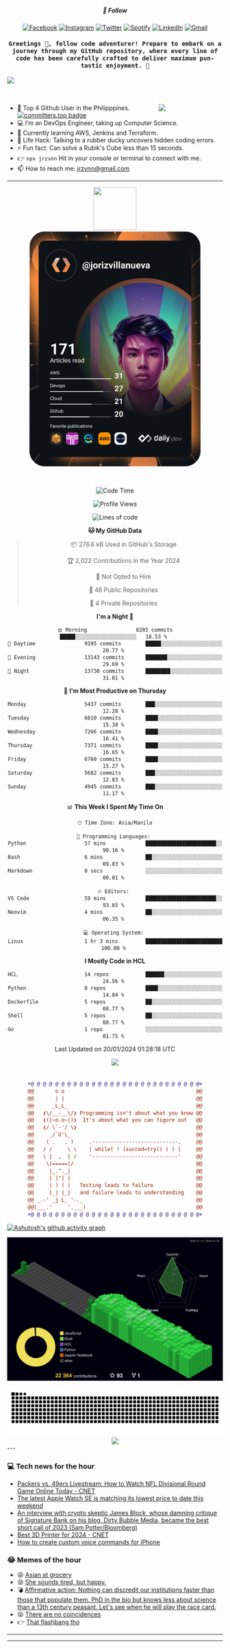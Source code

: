 <h5 align="center">💬 Follow</h5>
<div align="center">

[![Facebook](https://img.shields.io/badge/Facebook-%231877F2.svg?style=for-the-badge&logo=Facebook&logoColor=white)](https://www.facebook.com/Horisyo/)
[![Instagram](https://img.shields.io/badge/Instagram-%23E4405F.svg?style=for-the-badge&logo=Instagram&logoColor=white)](https://www.instagram.com/jrzvnn_/)
[![Twitter](https://img.shields.io/badge/Twitter-%231DA1F2.svg?style=for-the-badge&logo=Twitter&logoColor=white)](https://twitter.com/jrz_studies)
[![Spotify](https://img.shields.io/badge/Spotify-%231ED760.svg?style=for-the-badge&logo=Spotify&logoColor=white)](https://open.spotify.com/user/217td4qrc6mzqjodfalmzjpdi?si=b93099b9078c4ccb)
[![LinkedIn](https://img.shields.io/badge/LinkedIn-%230077B5.svg?style=for-the-badge&logo=LinkedIn&logoColor=white)](https://www.linkedin.com/in/jrz-vnn/)
[![Gmail](https://img.shields.io/badge/Gmail-D14836?style=for-the-badge&logo=gmail&logoColor=white)](mailto:jrzvnn@gmail.com)

</div>
<h4 align="center"><samp>Greetings 👋, fellow code adventurer! Prepare to embark on a journey through my GitHub repository, where every line of code has been carefully crafted to deliver maximum pun-tastic enjoyment. 🚀 </samp></h4>

<!--horizontal divider(gradiant)-->
<img src="https://user-images.githubusercontent.com/73097560/115834477-dbab4500-a447-11eb-908a-139a6edaec5c.gif">

&nbsp; 

<img align='right' src='https://github.com/Rishit-dagli/Rishit-dagli/blob/master/images/octocat-anime.gif' width='150"'>

- 🚀 Top 4 Github User in the Philipppines. [![committers.top badge](https://user-badge.committers.top/philippines/jrzvnn.svg)](https://user-badge.committers.top/philippines/USERNAME)
- 💻 I’m an DevOps Engineer, taking up Computer Science.
- 🤖 Currently learning AWS, Jenkins and Terraform.
- 🎯 Life Hack: Talking to a rubber ducky uncovers hidden coding errors.
- ⚡ Fun fact: Can solve a Rubik's Cube less than 15 seconds.
- 👉 `npx jrzvnn` Hit in your console or terminal to connect with me.
- 📫 How to reach me: jrzvnn@gmail.com

---

<!--🖼️OCTOCAT-->
<p align="center">

<img src="https://media.giphy.com/media/IP7sarl7C5lSFCw9rG/giphy.gif"  width="100px" height="100px">
<br />
<a href="https://app.daily.dev/jorizvillanueva"><img src="https://github.com/jrzvnn/jrzvnn/blob/main/devcard.svg" width="400" alt="Joriz Dev Card"/></a>
</p>

<br />
<div align="center">

<!--START_SECTION:waka-->
![Code Time](http://img.shields.io/badge/Code%20Time-242%20hrs%2042%20mins-blue)

![Profile Views](http://img.shields.io/badge/Profile%20Views-23-blue)

![Lines of code](https://img.shields.io/badge/From%20Hello%20World%20I%27ve%20Written-1.6%20million%20lines%20of%20code-blue)

**🐱 My GitHub Data** 

> 📦 276.6 kB Used in GitHub's Storage 
 > 
> 🏆 2,022 Contributions in the Year 2024
 > 
> 🚫 Not Opted to Hire
 > 
> 📜 46 Public Repositories 
 > 
> 🔑 4 Private Repositories 
 > 
**I'm a Night 🦉** 

```text
🌞 Morning                8203 commits        █████░░░░░░░░░░░░░░░░░░░░   18.53 % 
🌆 Daytime                9195 commits        █████░░░░░░░░░░░░░░░░░░░░   20.77 % 
🌃 Evening                13143 commits       ███████░░░░░░░░░░░░░░░░░░   29.69 % 
🌙 Night                  13730 commits       ████████░░░░░░░░░░░░░░░░░   31.01 % 
```
📅 **I'm Most Productive on Thursday** 

```text
Monday                   5437 commits        ███░░░░░░░░░░░░░░░░░░░░░░   12.28 % 
Tuesday                  6810 commits        ████░░░░░░░░░░░░░░░░░░░░░   15.38 % 
Wednesday                7266 commits        ████░░░░░░░░░░░░░░░░░░░░░   16.41 % 
Thursday                 7371 commits        ████░░░░░░░░░░░░░░░░░░░░░   16.65 % 
Friday                   6760 commits        ████░░░░░░░░░░░░░░░░░░░░░   15.27 % 
Saturday                 5682 commits        ███░░░░░░░░░░░░░░░░░░░░░░   12.83 % 
Sunday                   4945 commits        ███░░░░░░░░░░░░░░░░░░░░░░   11.17 % 
```


📊 **This Week I Spent My Time On** 

```text
🕑︎ Time Zone: Asia/Manila

💬 Programming Languages: 
Python                   57 mins             ███████████████████████░░   90.16 % 
Bash                     6 mins              ██░░░░░░░░░░░░░░░░░░░░░░░   09.83 % 
Markdown                 0 secs              ░░░░░░░░░░░░░░░░░░░░░░░░░   00.01 % 

🔥 Editors: 
VS Code                  59 mins             ███████████████████████░░   93.65 % 
Neovim                   4 mins              ██░░░░░░░░░░░░░░░░░░░░░░░   06.35 % 

💻 Operating System: 
Linux                    1 hr 3 mins         █████████████████████████   100.00 % 
```

**I Mostly Code in HCL** 

```text
HCL                      14 repos            ██████░░░░░░░░░░░░░░░░░░░   24.56 % 
Python                   8 repos             ████░░░░░░░░░░░░░░░░░░░░░   14.04 % 
Dockerfile               5 repos             ██░░░░░░░░░░░░░░░░░░░░░░░   08.77 % 
Shell                    5 repos             ██░░░░░░░░░░░░░░░░░░░░░░░   08.77 % 
Go                       1 repo              ░░░░░░░░░░░░░░░░░░░░░░░░░   01.75 % 
```




 Last Updated on 20/01/2024 01:28:18 UTC
<!--END_SECTION:waka-->

<img src="https://wakatime.com/share/@jrzvnn/70a4618c-7cd9-4016-b7b9-eabe75c837ee.svg">

<br />
<br />

```diff
+@ @ @ @ @ @ @ @ @ @ @ @ @ @ @ @ @ @ @ @ @ @ @ @ @ @ @ @+
@@       o o                                           @@
@@       | |                                           @@
@@      _L_L_                                          @@
@@   ❮\/__-__\/❯ Programming isn't about what you know @@
@@   ❮(|~o.o~|)❯  It's about what you can figure out   @@
@@   ❮/ \`-'/ \❯                                       @@
@@     _/`U'\_                                         @@
@@    ( .   . )     .----------------------------.     @@
@@   / /     \ \    | while( ! (succed=try() ) ) |     @@
@@   \ |  ,  | /    '----------------------------'     @@
@@    \|=====|/                                        @@
@@     |_.^._|                                         @@
@@     | |"| |                                         @@
@@     ( ) ( )   Testing leads to failure              @@
@@     |_| |_|   and failure leads to understanding    @@
@@ _.-' _j L_ '-._                                     @@
@@(___.'     '.___)                                    @@
+@ @ @ @ @ @ @ @ @ @ @ @ @ @ @ @ @ @ @ @ @ @ @ @ @ @ @ @+

```

</div>




[![Ashutosh's github activity graph](https://github-readme-activity-graph.vercel.app/graph?username=jrzvnn&theme=github-compact)](https://github.com/ashutosh00710/github-readme-activity-graph)


![svg](profile-3d-contrib/profile-night-green.svg)

<div align="center">
<img src="https://github.com/jrzvnn/jrzvnn/blob/output/github-snake-dark.svg">
</div>

<div align=center>
<img align=center src=https://metrics.lecoq.io/jrzvnn?template=classic&isocalendar=1&languages=1&achievements=1&base=header%2C%20activity%2C%20community%2C%20repositories%2C%20metadata&base.indepth=false&base.hireable=false&base.skip=false&isocalendar=false&isocalendar.duration=full-year&languages=false&languages.limit=8&languages.threshold=0%25&languages.other=false&languages.colors=github&languages.sections=most-used&languages.indepth=false&languages.analysis.timeout=15&languages.analysis.timeout.repositories=7.5&languages.categories=markup%2C%20programming&languages.recent.categories=markup%2C%20programming&languages.recent.load=300&languages.recent.days=14&achievements=false&achievements.threshold=C&achievements.secrets=true&achievements.display=detailed&achievements.limit=0&config.timezone=Asia%2FManila)
</div>
<div align="left">
---

### 💻 Tech news for the hour

<!-- TECH:START -->
 - [Packers vs. 49ers Livestream: How to Watch NFL Divisional Round Game Online Today     - CNET](https://www.cnet.com/tech/services-and-software/packers-vs-49ers-livestream-how-to-watch-nfl-divisional-round-game-online-today/#ftag=CAD590a51e)
 - [The latest Apple Watch SE is matching its lowest price to date this weekend](https://www.theverge.com/2024/1/20/24042338/apple-watch-se-8bitdo-pro-2-controller-surface-pro-9-deal-sale)
 - [An interview with crypto skeptic James Block, whose damning critique of Signature Bank on his blog, Dirty Bubble Media, became the best short call of 2023 &lpar;Sam Potter/Bloomberg&rpar;](http://www.techmeme.com/240120/p10#a240120p10)
 - [Best 3D Printer for 2024     - CNET](https://www.cnet.com/tech/computing/best-3d-printer/#ftag=CAD590a51e)
 - [How to create custom voice commands for iPhone](https://appleinsider.com/inside/iphone/tips/how-to-create-custom-voice-commands-for-iphone?utm_medium=rss)<!-- TECH:END -->

### 😂 Memes of the hour

<!-- MEMES:START -->
 - 😝 [Asian at grocery](http://9gag.com/gag/aREnoMB)
 - 😝 [She sounds tired, but happy.](http://9gag.com/gag/aA0jX99)
 - 💣 [Affirmative action: Nothing can discredit our institutions faster than those that populate them. PhD in the bio but knows less about science than a 13th century peasant. Let&#39;s see when he will play the race card.](http://9gag.com/gag/aGEX2n5)
 - 😝 [There are no coincidences](http://9gag.com/gag/anz6D3n)
 - 👉 [That flashbang tho](http://9gag.com/gag/aDYyXmB)<!-- MEMES:END -->

---

---
